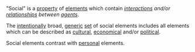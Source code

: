 "Social" is a [property](https://github.com/gcassel/Modular-Organization-Terminology/blob/master/terms/property.md) of [elements](https://github.com/gcassel/Modular-Organization-Terminology/blob/master/terms/element.md) which contain *[interactions](https://github.com/gcassel/Modular-Organization-Terminology/blob/master/terms/interaction.md) and/or [relationships](https://github.com/gcassel/Modular-Organization-Terminology/blob/master/terms/relationship.md) between [agents](https://github.com/gcassel/Modular-Organization-Terminology/blob/master/terms/agent.md)*.  

The [intentionally](https://github.com/gcassel/Modular-Organization-Terminology/blob/master/terms/intention.md) broad, [generic](https://github.com/gcassel/Modular-Organization-Terminology/blob/master/terms/generic.md) [set](https://github.com/gcassel/Modular-Organization-Terminology/blob/master/terms/set.md) of social elements includes all elements which can be described as [cultural](https://github.com/gcassel/Modular-Organization-Terminology/blob/master/terms/culture.md), [economical](https://github.com/gcassel/Modular-Organization-Terminology/blob/master/terms/economic.md) and/or [political](https://github.com/gcassel/Modular-Organization-Terminology/blob/master/terms/politics.md).
 
Social elements contrast with [personal](https://github.com/gcassel/Modular-Organization-Terminology/blob/master/terms/personal.md) elements. 
